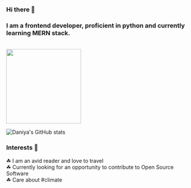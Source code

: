 ### Hi there 👋
### I am a frontend developer, proficient in python and currently learning MERN stack. 

<br>
<a href="https://github.com/daniya-sohail26/convoychat">
  <img height=200 align="center" src="https://github-readme-stats.vercel.app/api/top-langs?username=daniya-sohail26&layout=compact&langs_count=8&card_width=320" />
</a>
<br>

![Daniya's GitHub stats](https://github-readme-stats.vercel.app/api?username=daniya-sohail26&show_icons=true&theme=radical)

### Interests 💫
☘ I am an avid reader and love to travel
<br>
☘ Currently looking for an opportunity to contribute to Open Source Software
<br>
☘ Care about #climate
<br>

